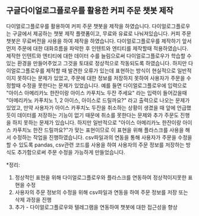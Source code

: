 구글다이얼로그플로우를 활용한 커피 주문 챗봇 제작
--------------------------------------------------------------------



다이얼로그플로우를 활용하여 커피 주문 챗봇을 제작을 하였습니다.
다이얼로그플로우는 구글에서 제공하는 챗봇 제작 플랫폼이고, 무료와 유료로 나눠져있습니다.
커피 주문 챗봇은 무료버전을 사용을 하여 제작을 하였습니다.
다이얼로그플로우를 제작하기 앞서 먼저 주문에 대한 대화흐름을 파악한 후 인텐트와 엔티티를 제작할때 적용하였습니다.
제작한 인텐트와 엔티티에 대한 데이터 수를 늘림으로써 다이얼로그플로우가 학습할 수 있는 환경을 만들어주었고 그것을 토대로 정상적으로 작동되도록 하였습니다.
하지만 다이얼로그플로우를 제작할 때 발견한 오류가 있는데 표현하는 방식이 현실적으로 일반적이지 못하다는 문제가 있었고, 주문에 대한 정보를 저장하지 못하여 사용자가 주문을 수정할때 수정을 못한다는 문제가 있었습니다.
예를 들면 다이얼로그플로우에 입력으로 "아이스 아메리카노 한잔이랑 아이스 카푸치노 두잔 주세요" 라는 입력이 들어갔을때 "아메리카노 카푸치노 1, 2 아이스, 아이스로 드릴까요?" 라고 출력으로 나오는 문제가 있었고, 만약 사용자가 아이스 카푸치노 두잔을 취소하는 상황이 생겼을 때 앞에 언급했듯이 데이터를 저장하는 기능이 없기 때문에 취소를 못한다는 문제와 추가 주문도 진행을 하지 못하는 문제가 있습니다.
하지만 일반적으로 "아이스 아메리카노 한잔이랑 아이스 카푸치노 한잔 드릴까요?"가 맞는 표현이므로 이 표현을 위해 플라스크를 사용을 해서 수정하는 작업을 진행하였습니다. csv파일과의 연동을 통해 사용자가 주문을 수정을 할 수 있도록 pandas, csv관련 코드를 사용을 하여 사용자의 주문 정보를 저장하는 방식도 추가함으로써 주문 수정을 가능하게 만들었습니다. 


*정리:
1. 정상적인 표현을 위해 다이얼로그플로우와 플라스크를 연동하여 정상적이지못한 표현을 수정
2. 사용자의 주문 정보의 수정을 위해 csv파일과 연동을 하여 주문 정보를 저장 또는 삭제 과정을 진행
3. 추가 - 다이얼로그플로우와 텔레그램을 연동하여 챗봇에 대한 접근성을 향상
